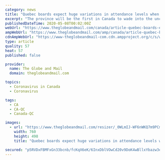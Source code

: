 ```yaml
---
category: news
title: "Quebec boards expect huge variations in attendance levels when schools reopen"
excerpt: "The province will be the first in Canada to wade into the uncharted waters of reopening schools during the pandemic, and educators and families are grappling with uncertainty around physical distancing, hygiene and other measures designed to keep children safe. Although Quebec has been the province hit hardest by COVID-19, Premier François ..."
publishedDateTime: 2020-05-08T00:02:00Z
webUrl: "https://www.theglobeandmail.com/canada/article-quebec-boards-expect-huge-variations-in-attendance-levels-when-schools/"
ampWebUrl: "https://www.theglobeandmail.com/amp/canada/article-quebec-boards-expect-huge-variations-in-attendance-levels-when-schools/"
cdnAmpWebUrl: "https://www-theglobeandmail-com.cdn.ampproject.org/c/s/www.theglobeandmail.com/amp/canada/article-quebec-boards-expect-huge-variations-in-attendance-levels-when-schools/"
type: article
quality: 57
heat: 57
published: false

provider:
  name: The Globe and Mail
  domain: theglobeandmail.com

topics:
  - Coronavirus in Canada
  - Coronavirus

tags:
  - CA
  - CA-QC
  - Canada-QC

images:
  - url: "https://www.theglobeandmail.com/resizer/_0WLmIJ-WF6nWKQ7m9PCmUK1KzA=/760x0/filters:quality(80)/cloudfront-us-east-1.images.arcpublishing.com/tgam/WF4P2VGOLJORZNOR7UFCIXZMVM.jpg"
    width: 760
    height: 498
    title: "Quebec boards expect huge variations in attendance levels when schools reopen"

secured: "p5RVDxFBMFxGn33bcnb/fcKqX6eK/6InxDblVOwCd20v9DoK4wBllxYbazw3er1GuRFeZOi3S2OabllaHdKe5+At8vNuJaEgnS2TZW5PvwBFUXX6vuYqHrPIDLcoAtg1LIZYmqR1R6wwMW3bWPqidb51WgATrgbgtOaoKSt8+CZ3dr3kJ+hxiBRWBAkXMaOrREUhaOG3Py5KVUop2LdkntrkbMY5maf5Z/ig6gf78sIBSb89W57AqENf2oVBnInPACGBtX7xDxczdVLuzDsI62Q5c52+I23EsUYBRu9S0VOfKgNWQwHQTH5I4qNhF08Y;zepS0nS2nZxmFrLP+Eb3OQ=="
---
```


